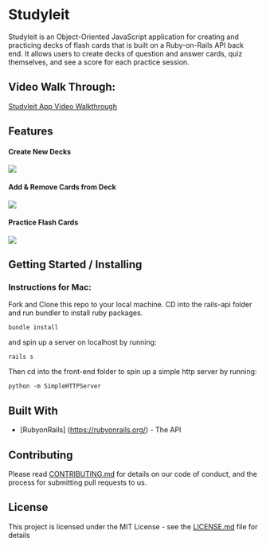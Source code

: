 # Studyleit 

Studyleit is an Object-Oriented JavaScript application for creating and practicing decks of flash cards that is built on a Ruby-on-Rails API back end. It allows users to create decks of question and answer cards, quiz themselves, and see a score for each practice session.

## Video Walk Through: 

[Studyleit App Video Walkthrough](https://youtu.be/JCuSaKACon4)

## Features

#### **Create New Decks**
![](https://i.imgur.com/4kup5dd.gif)

#### **Add & Remove Cards from Deck**
![](https://i.imgur.com/yhIuU8L.gif)

#### **Practice Flash Cards**
![](https://i.imgur.com/xi397kg.gif)



## Getting Started / Installing

### Instructions for Mac:

Fork and Clone this repo to your local machine. CD into the rails-api folder and run bundler to install ruby packages.

```
bundle install
```

and spin up a server on localhost by running:

```
rails s
```

Then cd into the front-end folder to spin up a simple http server by running:

```
python -m SimpleHTTPServer
```

## Built With

* [RubyonRails] (https://rubyonrails.org/) - The API

## Contributing

Please read [CONTRIBUTING.md](https://gist.github.com/PurpleBooth/b24679402957c63ec426) for details on our code of conduct, and the process for submitting pull requests to us.

## License

This project is licensed under the MIT License - see the [LICENSE.md](LICENSE.md) file for details
